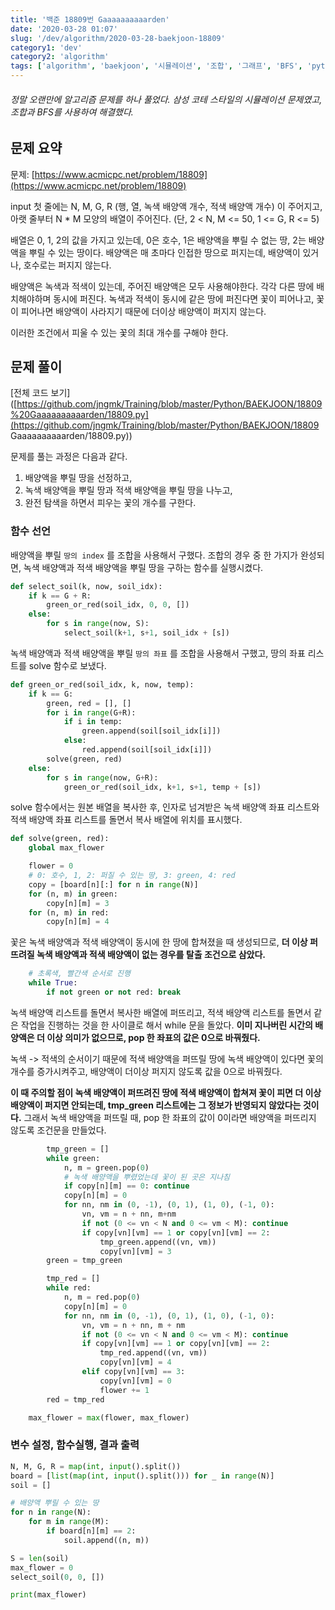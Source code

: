 ```yaml
---
title: '백준 18809번 Gaaaaaaaaaarden'
date: '2020-03-28 01:07'
slug: '/dev/algorithm/2020-03-28-baekjoon-18809'
category1: 'dev'
category2: 'algorithm'
tags: ['algorithm', 'baekjoon', '시뮬레이션', '조합', '그래프', 'BFS', 'python']
---
```




###### 정말 오랜만에 알고리즘 문제를 하나 풀었다. 삼성 코테 스타일의 시뮬레이션 문제였고, 조합과 BFS를 사용하여 해결했다. 

<!-- end -->



##  문제 요약

문제: [https://www.acmicpc.net/problem/18809](https://www.acmicpc.net/problem/18809)

input 첫 줄에는 N, M, G, R (행, 열, 녹색 배양액 개수, 적색 배양액 개수) 이 주어지고, 아랫 줄부터 N * M 모양의 배열이 주어진다. (단, 2 < N, M <= 50, 1 <= G, R <= 5)

배열은 0, 1, 2의 값을 가지고 있는데, 0은 호수, 1은 배양액을 뿌릴 수 없는 땅, 2는 배양액을 뿌릴 수 있는 땅이다. 배양액은 매 초마다 인접한 땅으로 퍼지는데, 배양액이 있거나, 호수로는 퍼지지 않는다. 

배양액은 녹색과 적색이 있는데, 주어진 배양액은 모두 사용해야한다. 각각 다른 땅에 배치해야하며 동시에 퍼진다. 녹색과 적색이 동시에 같은 땅에 퍼진다면 꽃이 피어나고, 꽃이 피어나면 배양액이 사라지기 때문에 더이상 배양액이 퍼지지 않는다.

이러한 조건에서 피울 수 있는 꽃의 최대 개수를 구해야 한다. 



## 문제 풀이

[전체 코드 보기]([https://github.com/jngmk/Training/blob/master/Python/BAEKJOON/18809%20Gaaaaaaaaaarden/18809.py](https://github.com/jngmk/Training/blob/master/Python/BAEKJOON/18809 Gaaaaaaaaaarden/18809.py))

문제를 풀는 과정은 다음과 같다.

1. 배양액을 뿌릴  땅을 선정하고,
2. 녹색 배양액을 뿌릴 땅과 적색 배양액을 뿌릴 땅을 나누고,
3. 완전 탐색을 하면서 피우는 꽃의 개수를 구한다.



### 함수 선언

배양액을 뿌릴 `땅의 index` 를 조합을 사용해서 구했다. 조합의 경우 중 한 가지가 완성되면, 녹색 배양액과 적색 배양액을 뿌릴 땅을 구하는 함수를 실행시켰다.

```python
def select_soil(k, now, soil_idx):
    if k == G + R:
        green_or_red(soil_idx, 0, 0, [])
    else:
        for s in range(now, S):
            select_soil(k+1, s+1, soil_idx + [s])
```



녹색 배양액과 적색 배양액을 뿌릴 `땅의 좌표` 를 조합을 사용해서 구했고, 땅의 좌표 리스트를 solve 함수로 보냈다.

```python
def green_or_red(soil_idx, k, now, temp):
    if k == G:
        green, red = [], []
        for i in range(G+R):
            if i in temp:
                green.append(soil[soil_idx[i]])
            else:
                red.append(soil[soil_idx[i]])
        solve(green, red)
    else:
        for s in range(now, G+R):
            green_or_red(soil_idx, k+1, s+1, temp + [s])
```



solve 함수에서는 원본 배열을 복사한 후, 인자로 넘겨받은 녹색 배양액 좌표 리스트와 적색 배양액 좌표 리스트를 돌면서 복사 배열에 위치를 표시했다.

```python
def solve(green, red):
    global max_flower

    flower = 0
    # 0: 호수, 1, 2: 퍼질 수 있는 땅, 3: green, 4: red
    copy = [board[n][:] for n in range(N)]
    for (n, m) in green:
        copy[n][m] = 3
    for (n, m) in red:
        copy[n][m] = 4
```



꽃은 녹색 배양액과 적색 배양액이 동시에 한 땅에 합쳐졌을 때 생성되므로, **더 이상 퍼뜨려질 녹색 배양액과 적색 배양액이 없는 경우를 탈출 조건으로 삼았다.** 

```python
    # 초록색, 빨간색 순서로 진행
    while True:
        if not green or not red: break
```



녹색 배양액 리스트를 돌면서 복사한 배열에 퍼뜨리고, 적색 배양액 리스트를 돌면서 같은 작업을 진행하는 것을 한 사이클로 해서 while 문을 돌았다. **이미 지나버린 시간의 배양액은 더 이상 의미가 없으므로, pop 한 좌표의 값은 0으로 바꿔줬다.** 

녹색 -> 적색의 순서이기 때문에 적색 배양액을 퍼뜨릴 땅에 녹색 배양액이 있다면 꽃의 개수를 증가시켜주고, 배양액이 더이상 퍼지지 않도록 값을 0으로 바꿔줬다. 

**이 때 주의할 점이 녹색 배양액이 퍼뜨려진 땅에 적색 배양액이 합쳐져 꽃이 피면 더 이상 배양액이 퍼지면 안되는데, tmp_green 리스트에는 그 정보가 반영되지 않았다는 것이다.** 그래서 녹색 배양액을 퍼뜨릴 때, pop 한 좌표의 값이 0이라면 배양액을 퍼뜨리지 않도록 조건문을 만들었다.

```python
        tmp_green = []
        while green:
            n, m = green.pop(0)
            # 녹색 배양액을 뿌렸었는데 꽃이 된 곳은 지나침
            if copy[n][m] == 0: continue
            copy[n][m] = 0
            for nn, nm in (0, -1), (0, 1), (1, 0), (-1, 0):
                vn, vm = n + nn, m+nm
                if not (0 <= vn < N and 0 <= vm < M): continue
                if copy[vn][vm] == 1 or copy[vn][vm] == 2:
                    tmp_green.append((vn, vm))
                    copy[vn][vm] = 3
        green = tmp_green

        tmp_red = []
        while red:
            n, m = red.pop(0)
            copy[n][m] = 0
            for nn, nm in (0, -1), (0, 1), (1, 0), (-1, 0):
                vn, vm = n + nn, m + nm
                if not (0 <= vn < N and 0 <= vm < M): continue
                if copy[vn][vm] == 1 or copy[vn][vm] == 2:
                    tmp_red.append((vn, vm))
                    copy[vn][vm] = 4
                elif copy[vn][vm] == 3:
                    copy[vn][vm] = 0
                    flower += 1
        red = tmp_red

    max_flower = max(flower, max_flower)
```



### 변수 설정, 함수실행, 결과 출력

```python
N, M, G, R = map(int, input().split())
board = [list(map(int, input().split())) for _ in range(N)]
soil = []

# 배양액 뿌릴 수 있는 땅
for n in range(N):
    for m in range(M):
        if board[n][m] == 2:
            soil.append((n, m))

S = len(soil)
max_flower = 0
select_soil(0, 0, [])

print(max_flower)
```



